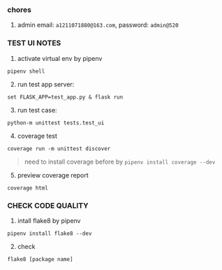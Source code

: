 ### chores

1. admin email: `a1211071880@163.com`, password: `admin@520`


### TEST UI NOTES

1. activate virtual env by pipenv

  ```
  pipenv shell
  ```

2. run test app server:

  ```
  set FLASK_APP=test_app.py & flask run
  ```

3. run test case:

  ```
  python-m unittest tests.test_ui
  ```

4. coverage test

  ```
  coverage run -m unittest discover
  ```

  > need to install coverage before by ```pipenv install coverage --dev```

5. preview coverage report

  ```
  coverage html
  ```

### CHECK CODE QUALITY

1. intall flake8 by pipenv

  ```
  pipenv install flake8 --dev
  ```

2. check

  ```
  flake8 [package name]
  ```